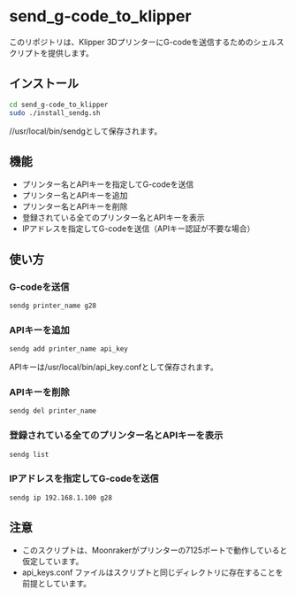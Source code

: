 # send_g-code_to_klipper

このリポジトリは、Klipper 3DプリンターにG-codeを送信するためのシェルスクリプトを提供します。

## インストール
```bash
cd send_g-code_to_klipper
sudo ./install_sendg.sh
```
//usr/local/bin/sendgとして保存されます。

## 機能

- プリンター名とAPIキーを指定してG-codeを送信
- プリンター名とAPIキーを追加
- プリンター名とAPIキーを削除
- 登録されている全てのプリンター名とAPIキーを表示
- IPアドレスを指定してG-codeを送信（APIキー認証が不要な場合）

## 使い方

### G-codeを送信
```bash
sendg printer_name g28
```

### APIキーを追加
```bash
sendg add printer_name api_key
```
APIキーは/usr/local/bin/api_key.confとして保存されます。

### APIキーを削除
```bash
sendg del printer_name
```
### 登録されている全てのプリンター名とAPIキーを表示
```bash
sendg list
```

### IPアドレスを指定してG-codeを送信
```bash
sendg ip 192.168.1.100 g28
```

## 注意
* このスクリプトは、Moonrakerがプリンターの7125ポートで動作していると仮定しています。
* api_keys.conf ファイルはスクリプトと同じディレクトリに存在することを前提としています。
  
